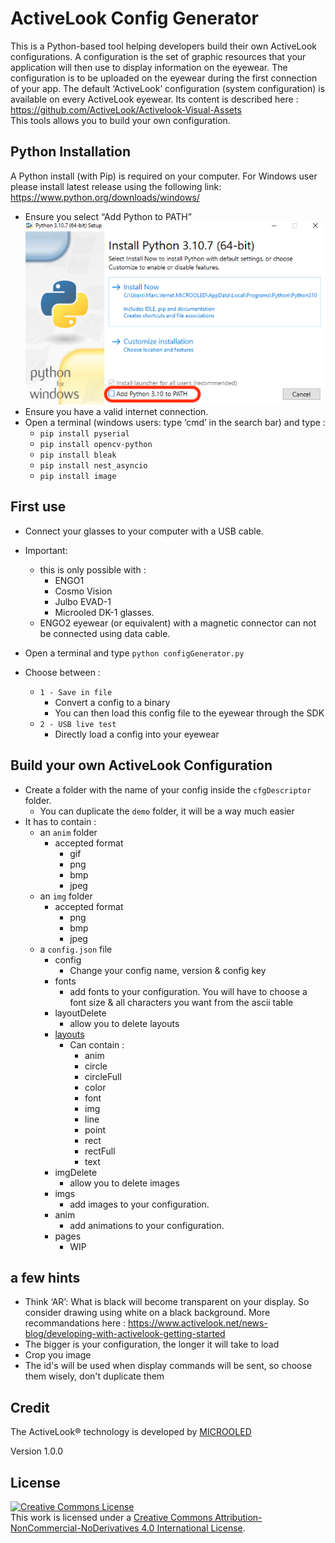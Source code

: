 # ActiveLook Config Generator

This is a Python-based tool helping developers build their own ActiveLook configurations. A configuration is the set of graphic resources that your application will then use to display information on the eyewear. The configuration is to be uploaded on the eyewear during the first connection of your app. The default ‘ActiveLook’ configuration (system configuration) is available on every ActiveLook eyewear. Its content is described here : <https://github.com/ActiveLook/Activelook-Visual-Assets>\
This tools allows you to build your own configuration.

## Python Installation

A Python install (with Pip) is required on your computer.
For Windows user please install latest release using the following link: <https://www.python.org/downloads/windows/>

* Ensure you select “Add Python to PATH”\
![Python install](/assets/python-install.png)
* Ensure you have a valid internet connection.
* Open a terminal (windows users: type ‘cmd’ in the search bar) and type :
  * `pip install pyserial`
  * `pip install opencv-python`
  * `pip install bleak`
  * `pip install nest_asyncio`
  * `pip install image`
  
## First use

* Connect your glasses to your computer with a USB cable.
* Important:
  * this is only possible with :
    * ENGO1
    * Cosmo Vision
    * Julbo EVAD-1
    * Microoled DK-1 glasses.
  * ENGO2 eyewear (or equivalent) with a magnetic connector can not be connected using data cable.

* Open a terminal and type `python configGenerator.py`

* Choose between :
  * `1 - Save in file`
    * Convert a config to a binary
    * You can then load this config file to the eyewear through the SDK
  * `2 - USB live test`
    * Directly load a config into your eyewear

## Build your own ActiveLook Configuration

* Create a folder with the name of your config inside the `cfgDescriptor` folder.
  * You can duplicate the `demo` folder, it will be a way much easier
* It has to contain :
  * an `anim` folder
    * accepted format
      * gif
      * png
      * bmp
      * jpeg
  * an `img` folder
    * accepted format
      * png
      * bmp
      * jpeg
  * a `config.json` file
    * config
      * Change your config name, version & config key
    * fonts
      * add fonts to your configuration. You will have to choose a font size & all characters you want from the ascii table
    * layoutDelete
      * allow you to delete layouts
    * [layouts](https://github.com/ActiveLook/Activelook-API-Documentation/blob/main/ActiveLook_API.md#layout)
      * Can contain :
        * anim
        * circle
        * circleFull
        * color
        * font
        * img
        * line
        * point
        * rect
        * rectFull
        * text
    * imgDelete
      * allow you to delete images
    * imgs
      * add images to your configuration.
    * anim
      * add animations to your configuration.
    * pages
      * WIP

## a few hints

* Think ‘AR’: What is black will become transparent on your display. So consider drawing using white on a black background. More recommandations here : https://www.activelook.net/news-blog/developing-with-activelook-getting-started 
* The bigger is your configuration, the longer it will take to load
* Crop you image
* The id's will be used when display commands will be sent, so choose them wisely, don't duplicate them

## Credit

The ActiveLook® technology is developed by [MICROOLED](http://www.microoled.net)  

Version 1.0.0  

## License

<a rel="license" href="http://creativecommons.org/licenses/by-nc-nd/4.0/"><img alt="Creative Commons License" style="border-width:0" src="https://i.creativecommons.org/l/by-nc-nd/4.0/88x31.png" /></a><br />This work is licensed under a <a rel="license" href="http://creativecommons.org/licenses/by-nc-nd/4.0/">Creative Commons Attribution-NonCommercial-NoDerivatives 4.0 International License</a>.

